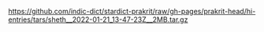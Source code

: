 https://github.com/indic-dict/stardict-prakrit/raw/gh-pages/prakrit-head/hi-entries/tars/sheth__2022-01-21_13-47-23Z__2MB.tar.gz  
